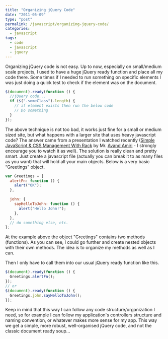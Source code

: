 ```yaml
---
title: "Organizing jQuery Code"
date: "2011-05-09"
type: "post"
permalink: /javascript/organizing-jquery-code/
categories:
  - javascript
tags:
  - code
  - javascript
  - jquery
---
```


Organizing jQuery code is not easy. Up to now, especially on small/medium scale projects, I used to have a huge jQuery ready function and place all my code there. Some times if I needed to run something on specific elements I was just doing a quick test to check if the element was on the document.

```js
$(document).ready(function () {
  //jQuery code...
  if ($(".someClass").length) {
    // if element exists then run the below code
    // Do something
  }
});
```

The above technique is not too bad, it works just fine for a small or medium sized site, but what happens with a larger site that uses heavy javascript code? The answer came from a presentation I watched recently ([Simple JavaScript & CSS Management With Rack](http://ontwik.com/javascript/simple-javascript-css-management-with-rack-by-avand-amiri/ "Simple JavaScript & CSS Management with Rack by Avand Amiri") by Mr. [Avand Amiri](http://avandamiri.com/ "Avand Amiri") - I strongly encourage you to watch it as well). The solution is really clean and pretty smart. Just create a javascript file (actually you can break it to as many files as you want) that will hold all your main objects. Below is a very basic “Greetings” object.

```js
var Greetings = {
  alertFn: function () {
    alert("OK");
  },

  john: {
    sayHelloToJohn: function () {
      alert("Hello John!");
    },
  },
  // do something else, etc.
};
```

At the example above the object "Greetings" contains two methods (functions). As you can see, I could go further and create nested objects with their own methods. The idea is to organize my methods as well as I can.

Then I only have to call them into our usual jQuery ready function like this.

```js
$(document).ready(function () {
  Greetings.alertFn();
});
// or
$(document).ready(function () {
  Greetings.john.sayHelloToJohn();
});
```

Keep in mind that this way I can follow any code structure/organization I need, so for example I can follow my application's controllers structure and naming convention, or whatever makes more sense for my app. This way we get a simple, more robust, well-organised jQuery code, and not the classic document ready soup...
